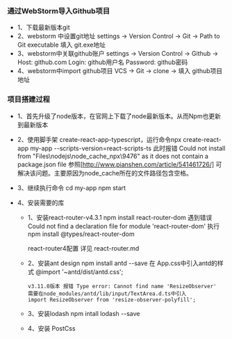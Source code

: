 ### 通过WebStorm导入Github项目
- 1、下载最新版本git
- 2、webstorm 中设置git地址
	settings -> Version Control -> Git -> Path to Git executable 填入 git.exe地址
- 3、webstorm中关联github账户
	settings -> Version Control -> Github -> Host: github.com Login: github用户名 Password: github密码
- 4、webstorm中import github项目
	VCS -> Git -> clone -> 填入 github项目地址

### 项目搭建过程
- 1、首先升级了node版本，在官网上下载了node最新版本。从而Npm也更新到最新版本

- 2、使用脚手架 create-react-app-typescript，运行命令npx create-react-app my-app --scripts-version=react-scripts-ts
此时报错 Could not install from "Files\nodejs\node_cache\_npx\9476" as it does not contain a package.json file
参照[http://www.pianshen.com/article/541461726/] 可解决该问题。主要原因为node_cache所在的文件路径包含空格。

- 3、继续执行命令 cd my-app  npm start

- 4、安装需要的库
    - 1、安装react-router-v4.3.1
         npm install react-router-dom
         遇到错误  Could not find a declaration file for module 'react-router-dom'
         执行  npm install @types/react-router-dom

         react-router4配置 详见 react-router.md
         
    - 2、安装ant design
          npm install antd --save
          在 App.css中引入antd的样式  @import '~antd/dist/antd.css';

          v3.11.0版本 报错 Type error: Cannot find name 'ResizeObserver'
          需要在node_modules/antd/lib/input/TextArea.d.ts中引入
          import ResizeObserver from 'resize-observer-polyfill';

    - 3、安装lodash
          npm intall lodash --save
    
    - 4、安装 PostCss


